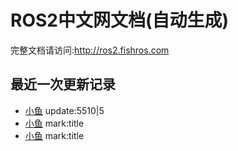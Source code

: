 # ROS2中文网文档(自动生成)

完整文档请访问:http://ros2.fishros.com

## 最近一次更新记录
- [小鱼](https://github.com/fishros) update:5510|5
- [小鱼](https://github.com/fishros) mark:title
- [小鱼](https://github.com/fishros) mark:title
